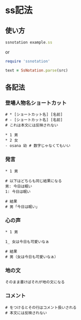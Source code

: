 # ss記法

## 使い方

```rb
ssnotation example.ss
```

or

```rb
require 'ssnotation'

text = SsNotation.parse(src)
```

## 各記法

### 登場人物名ショートカット

```
# * [ショートカット名] [名前]
# - [ショートカット名] [名前]
# これは本文には反映されない

* 1 男
* 2 女
- osana 幼 # 数字じゃなくてもいい
```

### 発言

```
* 1 男

# 以下はどちらも同じ結果になる
男: 今日は眠い
1: 今日は眠い

# 結果
# 男「今日は眠い」
```

### 心の声

```
* 1 男

1_ 女は今日も可愛いなぁ

# 結果
# 男（女は今日も可愛いなぁ）
```

### 地の文

```
そのまま書けばそれが地の文になる
```

### コメント

```
# をつけるとその行はコメント扱いされる
# 本文には反映されない
```
